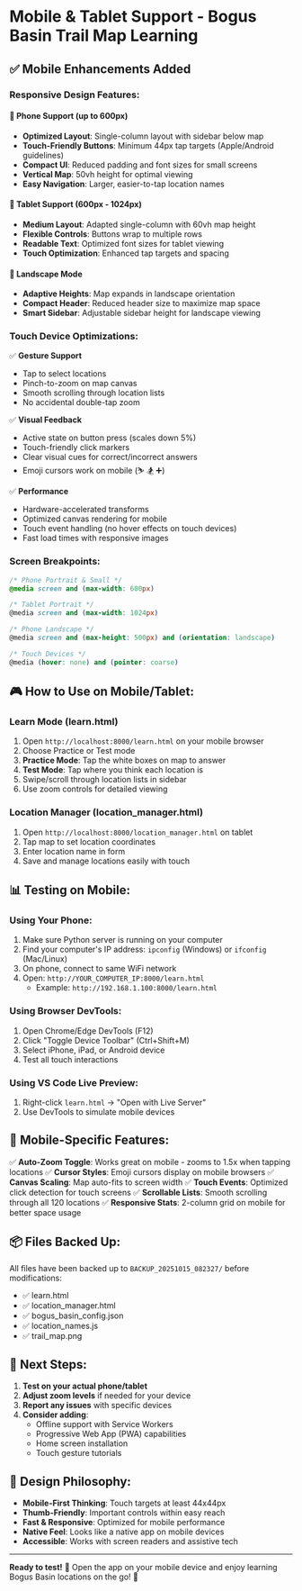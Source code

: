 # Mobile & Tablet Support - Bogus Basin Trail Map Learning

## ✅ Mobile Enhancements Added

### Responsive Design Features:

#### 📱 **Phone Support (up to 600px)**
- **Optimized Layout**: Single-column layout with sidebar below map
- **Touch-Friendly Buttons**: Minimum 44px tap targets (Apple/Android guidelines)
- **Compact UI**: Reduced padding and font sizes for small screens
- **Vertical Map**: 50vh height for optimal viewing
- **Easy Navigation**: Larger, easier-to-tap location names

#### 📲 **Tablet Support (600px - 1024px)**
- **Medium Layout**: Adapted single-column with 60vh map height
- **Flexible Controls**: Buttons wrap to multiple rows
- **Readable Text**: Optimized font sizes for tablet viewing
- **Touch Optimization**: Enhanced tap targets and spacing

#### 🔄 **Landscape Mode**
- **Adaptive Heights**: Map expands in landscape orientation
- **Compact Header**: Reduced header size to maximize map space
- **Smart Sidebar**: Adjustable sidebar height for landscape viewing

### Touch Device Optimizations:

✅ **Gesture Support**
- Tap to select locations
- Pinch-to-zoom on map canvas
- Smooth scrolling through location lists
- No accidental double-tap zoom

✅ **Visual Feedback**
- Active state on button press (scales down 5%)
- Touch-friendly click markers
- Clear visual cues for correct/incorrect answers
- Emoji cursors work on mobile (⛷️ 🏂 ➕)

✅ **Performance**
- Hardware-accelerated transforms
- Optimized canvas rendering for mobile
- Touch event handling (no hover effects on touch devices)
- Fast load times with responsive images

### Screen Breakpoints:

```css
/* Phone Portrait & Small */
@media screen and (max-width: 600px)

/* Tablet Portrait */
@media screen and (max-width: 1024px)

/* Phone Landscape */
@media screen and (max-height: 500px) and (orientation: landscape)

/* Touch Devices */
@media (hover: none) and (pointer: coarse)
```

## 🎮 How to Use on Mobile/Tablet:

### **Learn Mode** (learn.html)
1. Open `http://localhost:8000/learn.html` on your mobile browser
2. Choose Practice or Test mode
3. **Practice Mode**: Tap the white boxes on map to answer
4. **Test Mode**: Tap where you think each location is
5. Swipe/scroll through location lists in sidebar
6. Use zoom controls for detailed viewing

### **Location Manager** (location_manager.html)
1. Open `http://localhost:8000/location_manager.html` on tablet
2. Tap map to set location coordinates
3. Enter location name in form
4. Save and manage locations easily with touch

## 📊 Testing on Mobile:

### **Using Your Phone:**
1. Make sure Python server is running on your computer
2. Find your computer's IP address: `ipconfig` (Windows) or `ifconfig` (Mac/Linux)
3. On phone, connect to same WiFi network
4. Open: `http://YOUR_COMPUTER_IP:8000/learn.html`
   - Example: `http://192.168.1.100:8000/learn.html`

### **Using Browser DevTools:**
1. Open Chrome/Edge DevTools (F12)
2. Click "Toggle Device Toolbar" (Ctrl+Shift+M)
3. Select iPhone, iPad, or Android device
4. Test all touch interactions

### **Using VS Code Live Preview:**
1. Right-click `learn.html` → "Open with Live Server"
2. Use DevTools to simulate mobile devices

## 🎯 Mobile-Specific Features:

✅ **Auto-Zoom Toggle**: Works great on mobile - zooms to 1.5x when tapping locations
✅ **Cursor Styles**: Emoji cursors display on mobile browsers
✅ **Canvas Scaling**: Map auto-fits to screen width
✅ **Touch Events**: Optimized click detection for touch screens
✅ **Scrollable Lists**: Smooth scrolling through all 120 locations
✅ **Responsive Stats**: 2-column grid on mobile for better space usage

## 📦 Files Backed Up:

All files have been backed up to `BACKUP_20251015_082327/` before modifications:
- ✅ learn.html
- ✅ location_manager.html
- ✅ bogus_basin_config.json
- ✅ location_names.js
- ✅ trail_map.png

## 🚀 Next Steps:

1. **Test on your actual phone/tablet**
2. **Adjust zoom levels** if needed for your device
3. **Report any issues** with specific devices
4. **Consider adding**:
   - Offline support with Service Workers
   - Progressive Web App (PWA) capabilities
   - Home screen installation
   - Touch gesture tutorials

## 🎨 Design Philosophy:

- **Mobile-First Thinking**: Touch targets at least 44x44px
- **Thumb-Friendly**: Important controls within easy reach
- **Fast & Responsive**: Optimized for mobile performance
- **Native Feel**: Looks like a native app on mobile devices
- **Accessible**: Works with screen readers and assistive tech

---

**Ready to test!** 📱 Open the app on your mobile device and enjoy learning Bogus Basin locations on the go! 🎿
